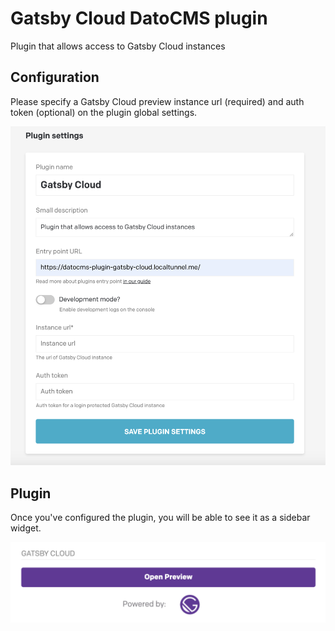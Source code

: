 # Gatsby Cloud DatoCMS plugin

Plugin that allows access to Gatsby Cloud instances

## Configuration

Please specify a Gatsby Cloud preview instance url (required) and auth token (optional) on the plugin global settings.

![Configuration screenshot](config-screenshot.png)

## Plugin 

Once you've configured the plugin, you will be able to see it as a sidebar widget. 

![Plugin screenshot](plugin-screenshot.png)

